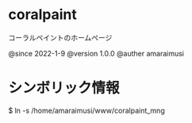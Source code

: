 # coralpaint
コーラルペイントのホームページ

@since 2022-1-9
@version 1.0.0
@auther amaraimusi


# シンボリック情報
$ ln -s /home/amaraimusi/www/coralpaint_mng